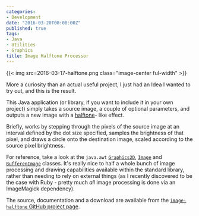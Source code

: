 ```yaml
---
categories:
- Development
date: "2016-03-20T00:00:00Z"
published: true
tags:
- Java
- Utilities
- Graphics
title: Image Halftone Processor
---
```


{{< img src=2016-03-17-halftone.png class="image-center ful-width" >}}

More a curiosity than an actual useful project, I just had an Idea I wanted to 
try out, and this is the result.

This Java application (or library, if you want to include it in your own 
project) simply takes a source image, a couple of optional parameters, and
outputs a new image with a [halftone](https://en.wikipedia.org/wiki/Halftone)-
like effect.

Briefly, works by stepping through the pixels of the source image at an interval
defined by the dot size specified, samples the brightness of that pixel, and
draws a circle onto the destination image, scaled according to the source pixel 
brightness.

For reference, take a look at the `java.awt` 
[`Graphics2D`](http://docs.oracle.com/javase/8/docs/api/java/awt/Graphics2D.html), 
[`Image`](http://docs.oracle.com/javase/8/docs/api/java/awt/Image.html) and 
[`BufferenImage`](http://docs.oracle.com/javase/8/docs/api/java/awt/image/BufferedImage.html) 
classes. It's really nice to half a whole bunch of image processing and drawing
capabilities available within the standard library, rather than needing to rely
on external things (as I recently discovered to be the case with Ruby - pretty
much *all* image processing is done via an ImageMagick dependency).

The source, documentation and a download are available from the 
[`image-halftone` GitHub project page](https://github.com/shrimpza/image-halftone/).